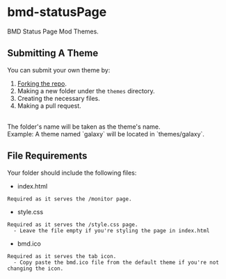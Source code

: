 # bmd-statusPage
BMD Status Page Mod Themes.

## Submitting A Theme
You can submit your own theme by:
1) [Forking the repo](https://github.com/slothyace/bmd-statusPage/fork).
2) Making a new folder under the `themes` directory.
3) Creating the necessary files.
4) Making a pull request.
<br>
The folder's name will be taken as the theme's name.
<br>
Example: A theme named `galaxy` will be located in `themes/galaxy`.

## File Requirements
Your folder should include the following files:  
- index.html  
```
Required as it serves the /monitor page.
```  
- style.css  
```
Required as it serves the /style.css page.
  - Leave the file empty if you're styling the page in index.html
```  
- bmd.ico  
```
Required as it serves the tab icon.
  - Copy paste the bmd.ico file from the default theme if you're not changing the icon.
```  
